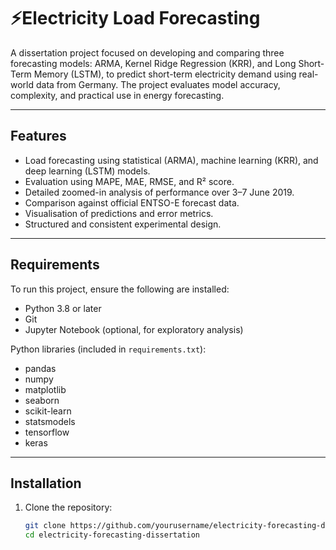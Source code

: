 # ⚡Electricity Load Forecasting

A dissertation project focused on developing and comparing three forecasting models: ARMA, Kernel Ridge Regression (KRR), and Long Short-Term Memory (LSTM), to predict short-term electricity demand using real-world data from Germany. The project evaluates model accuracy, complexity, and practical use in energy forecasting.

---

## Features
- Load forecasting using statistical (ARMA), machine learning (KRR), and deep learning (LSTM) models.
- Evaluation using MAPE, MAE, RMSE, and R² score.
- Detailed zoomed-in analysis of performance over 3–7 June 2019.
- Comparison against official ENTSO-E forecast data.
- Visualisation of predictions and error metrics.
- Structured and consistent experimental design.

---

## Requirements
To run this project, ensure the following are installed:
- Python 3.8 or later
- Git
- Jupyter Notebook (optional, for exploratory analysis)

Python libraries (included in `requirements.txt`):
- pandas
- numpy
- matplotlib
- seaborn
- scikit-learn
- statsmodels
- tensorflow
- keras

---

## Installation

1. Clone the repository:
   ```bash
   git clone https://github.com/yourusername/electricity-forecasting-dissertation.git
   cd electricity-forecasting-dissertation
